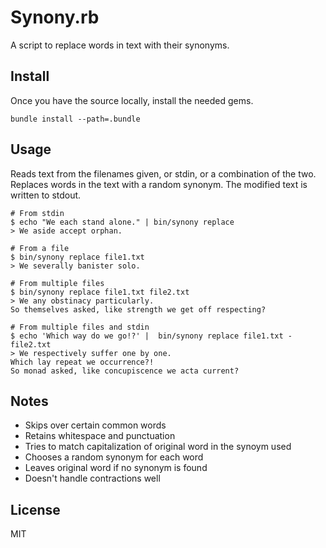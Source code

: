 # Synony.rb

A script to replace words in text with their synonyms.

## Install

Once you have the source locally, install the needed gems.

`bundle install --path=.bundle`

## Usage

Reads text from the filenames given, or stdin, or a combination of the two. Replaces words in the text with a random synonym. The modified text is written to stdout.

```
# From stdin
$ echo "We each stand alone." | bin/synony replace
> We aside accept orphan.

# From a file
$ bin/synony replace file1.txt
> We severally banister solo.

# From multiple files
$ bin/synony replace file1.txt file2.txt
> We any obstinacy particularly.
So themselves asked, like strength we get off respecting?

# From multiple files and stdin
$ echo 'Which way do we go!?' |  bin/synony replace file1.txt - file2.txt
> We respectively suffer one by one.
Which lay repeat we occurrence?!
So monad asked, like concupiscence we acta current?
```

## Notes

- Skips over certain common words
- Retains whitespace and punctuation
- Tries to match capitalization of original word in the synoym used
- Chooses a random synonym for each word
- Leaves original word if no synonym is found
- Doesn't handle contractions well

## License

MIT

